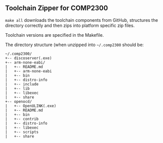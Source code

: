 ## Toolchain Zipper for COMP2300

`make all` downloads the toolchain components from GitHub, structures the directory correctly and then zips into platform specific zip files.

Toolchain versions are specified in the Makefile.

The directory structure (when unzipped into `~/.comp2300` should be:

```
~/.comp2300/
+-- discoserver(.exe) 
+-- arm-none-eabi/
|   +-- README.md
|   +-- arm-none-eabi
|   +-- bin
|   +-- distro-info
|   +-- include
|   +-- lib
|   +-- libexec
|   +-- share 
+-- openocd/
|   +-- OpenULINK(.exe)
|   +-- README.md
|   +-- bin
|   +-- contrib
|   +-- distro-info
|   +-- libexec
|   +-- scripts
|   +-- share 
```

